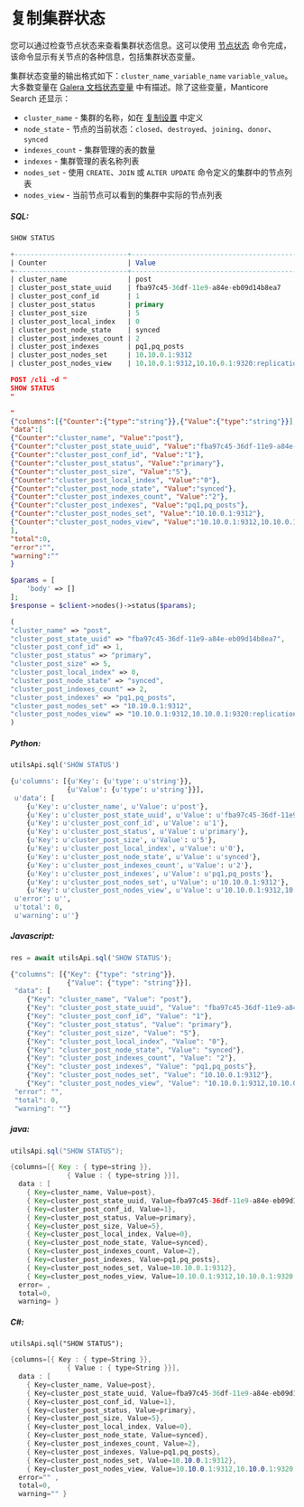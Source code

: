 # 复制集群状态

<!-- example Example -->

您可以通过检查节点状态来查看集群状态信息。这可以使用 [节点状态](../../Node_info_and_management/Node_status.md) 命令完成，该命令显示有关节点的各种信息，包括集群状态变量。

集群状态变量的输出格式如下：`cluster_name_variable_name` `variable_value`。大多数变量在 [Galera 文档状态变量](https://galeracluster.com/library/documentation/galera-status-variables.html) 中有描述。除了这些变量，Manticore Search 还显示：

- `cluster_name` - 集群的名称，如在 [复制设置](../../Creating_a_cluster/Setting_up_replication/Setting_up_replication.md#Replication-cluster) 中定义
- `node_state` - 节点的当前状态：`closed`、`destroyed`、`joining`、`donor`、`synced`
- `indexes_count` - 集群管理的表的数量
- `indexes` - 集群管理的表名称列表
- `nodes_set` - 使用 `CREATE`、`JOIN` 或 `ALTER UPDATE` 命令定义的集群中的节点列表
- `nodes_view` - 当前节点可以看到的集群中实际的节点列表


<!-- intro -->
##### SQL:

<!-- request SQL -->

```sql
SHOW STATUS
```

<!-- response SQL-->

```sql
+----------------------------+-------------------------------------------------------------------------------------+
| Counter                    | Value                                                                               |
+----------------------------+-------------------------------------------------------------------------------------+
| cluster_name               | post                                                                                |
| cluster_post_state_uuid    | fba97c45-36df-11e9-a84e-eb09d14b8ea7                                                |
| cluster_post_conf_id       | 1                                                                                   |
| cluster_post_status        | primary                                                                             |
| cluster_post_size          | 5                                                                                   |
| cluster_post_local_index   | 0                                                                                   |
| cluster_post_node_state    | synced                                                                              |
| cluster_post_indexes_count | 2                                                                                   |
| cluster_post_indexes       | pq1,pq_posts                                                                        |
| cluster_post_nodes_set     | 10.10.0.1:9312                                                                      |
| cluster_post_nodes_view    | 10.10.0.1:9312,10.10.0.1:9320:replication,10.10.1.1:9312,10.10.1.1:9320:replication |
```

<!-- request JSON -->

```json
POST /cli -d "
SHOW STATUS
"
```

<!-- response JSON-->

```json
"
{"columns":[{"Counter":{"type":"string"}},{"Value":{"type":"string"}}],
"data":[
{"Counter":"cluster_name", "Value":"post"},
{"Counter":"cluster_post_state_uuid", "Value":"fba97c45-36df-11e9-a84e-eb09d14b8ea7"},
{"Counter":"cluster_post_conf_id", "Value":"1"},
{"Counter":"cluster_post_status", "Value":"primary"},
{"Counter":"cluster_post_size", "Value":"5"},
{"Counter":"cluster_post_local_index", "Value":"0"},
{"Counter":"cluster_post_node_state", "Value":"synced"},
{"Counter":"cluster_post_indexes_count", "Value":"2"},
{"Counter":"cluster_post_indexes", "Value":"pq1,pq_posts"},
{"Counter":"cluster_post_nodes_set", "Value":"10.10.0.1:9312"},
{"Counter":"cluster_post_nodes_view", "Value":"10.10.0.1:9312,10.10.0.1:9320:replication,10.10.1.1:9312,10.10.1.1:9320:replication"}
],
"total":0,
"error":"",
"warning":""
}
```

<!-- request PHP -->

```php
$params = [
    'body' => []
];
$response = $client->nodes()->status($params);         
```

<!-- response PHP -->

```php
(
"cluster_name" => "post",
"cluster_post_state_uuid" => "fba97c45-36df-11e9-a84e-eb09d14b8ea7",
"cluster_post_conf_id" => 1,
"cluster_post_status" => "primary",
"cluster_post_size" => 5,
"cluster_post_local_index" => 0,
"cluster_post_node_state" => "synced",
"cluster_post_indexes_count" => 2,
"cluster_post_indexes" => "pq1,pq_posts",
"cluster_post_nodes_set" => "10.10.0.1:9312",
"cluster_post_nodes_view" => "10.10.0.1:9312,10.10.0.1:9320:replication,10.10.1.1:9312,10.10.1.1:9320:replication"
)
```
<!-- intro -->
##### Python:

<!-- request Python -->

```python
utilsApi.sql('SHOW STATUS')
```
<!-- response Python -->

```python
{u'columns': [{u'Key': {u'type': u'string'}},
              {u'Value': {u'type': u'string'}}],
 u'data': [
	{u'Key': u'cluster_name', u'Value': u'post'},
	{u'Key': u'cluster_post_state_uuid', u'Value': u'fba97c45-36df-11e9-a84e-eb09d14b8ea7'},
	{u'Key': u'cluster_post_conf_id', u'Value': u'1'},
	{u'Key': u'cluster_post_status', u'Value': u'primary'},
	{u'Key': u'cluster_post_size', u'Value': u'5'},
	{u'Key': u'cluster_post_local_index', u'Value': u'0'},
	{u'Key': u'cluster_post_node_state', u'Value': u'synced'},
	{u'Key': u'cluster_post_indexes_count', u'Value': u'2'},
	{u'Key': u'cluster_post_indexes', u'Value': u'pq1,pq_posts'},
	{u'Key': u'cluster_post_nodes_set', u'Value': u'10.10.0.1:9312'},
	{u'Key': u'cluster_post_nodes_view', u'Value': u'10.10.0.1:9312,10.10.0.1:9320:replication,10.10.1.1:9312,10.10.1.1:9320:replication'}],
 u'error': u'',
 u'total': 0,
 u'warning': u''}
```
<!-- intro -->
##### Javascript:

<!-- request javascript -->

```javascript
res = await utilsApi.sql('SHOW STATUS');
```

<!-- response Javascript -->

```javascript
{"columns": [{"Key": {"type": "string"}},
              {"Value": {"type": "string"}}],
 "data": [
	{"Key": "cluster_name", "Value": "post"},
	{"Key": "cluster_post_state_uuid", "Value": "fba97c45-36df-11e9-a84e-eb09d14b8ea7"},
	{"Key": "cluster_post_conf_id", "Value": "1"},
	{"Key": "cluster_post_status", "Value": "primary"},
	{"Key": "cluster_post_size", "Value": "5"},
	{"Key": "cluster_post_local_index", "Value": "0"},
	{"Key": "cluster_post_node_state", "Value": "synced"},
	{"Key": "cluster_post_indexes_count", "Value": "2"},
	{"Key": "cluster_post_indexes", "Value": "pq1,pq_posts"},
	{"Key": "cluster_post_nodes_set", "Value": "10.10.0.1:9312"},
	{"Key": "cluster_post_nodes_view", "Value": "10.10.0.1:9312,10.10.0.1:9320:replication,10.10.1.1:9312,10.10.1.1:9320:replication"}],
 "error": "",
 "total": 0,
 "warning": ""}
```

<!-- intro -->
##### java:

<!-- request Java -->

```java
utilsApi.sql("SHOW STATUS");
```
<!-- response Java -->

```java
{columns=[{ Key : { type=string }},
              { Value : { type=string }}],
  data : [
	{ Key=cluster_name, Value=post},
	{ Key=cluster_post_state_uuid, Value=fba97c45-36df-11e9-a84e-eb09d14b8ea7},
	{ Key=cluster_post_conf_id, Value=1},
	{ Key=cluster_post_status, Value=primary},
	{ Key=cluster_post_size, Value=5},
	{ Key=cluster_post_local_index, Value=0},
	{ Key=cluster_post_node_state, Value=synced},
	{ Key=cluster_post_indexes_count, Value=2},
	{ Key=cluster_post_indexes, Value=pq1,pq_posts},
	{ Key=cluster_post_nodes_set, Value=10.10.0.1:9312},
	{ Key=cluster_post_nodes_view, Value=10.10.0.1:9312,10.10.0.1:9320:replication,10.10.1.1:9312,10.10.1.1:9320:replication}],
  error= ,
  total=0,
  warning= }
```

<!-- intro -->
##### C#:

<!-- request C# -->

```clike
utilsApi.sql("SHOW STATUS");
```
<!-- response C# -->

```C#
{columns=[{ Key : { type=String }},
              { Value : { type=String }}],
  data : [
	{ Key=cluster_name, Value=post},
	{ Key=cluster_post_state_uuid, Value=fba97c45-36df-11e9-a84e-eb09d14b8ea7},
	{ Key=cluster_post_conf_id, Value=1},
	{ Key=cluster_post_status, Value=primary},
	{ Key=cluster_post_size, Value=5},
	{ Key=cluster_post_local_index, Value=0},
	{ Key=cluster_post_node_state, Value=synced},
	{ Key=cluster_post_indexes_count, Value=2},
	{ Key=cluster_post_indexes, Value=pq1,pq_posts},
	{ Key=cluster_post_nodes_set, Value=10.10.0.1:9312},
	{ Key=cluster_post_nodes_view, Value=10.10.0.1:9312,10.10.0.1:9320:replication,10.10.1.1:9312,10.10.1.1:9320:replication}],
  error="" ,
  total=0,
  warning="" }
```
<!-- end -->
<!-- proofread -->